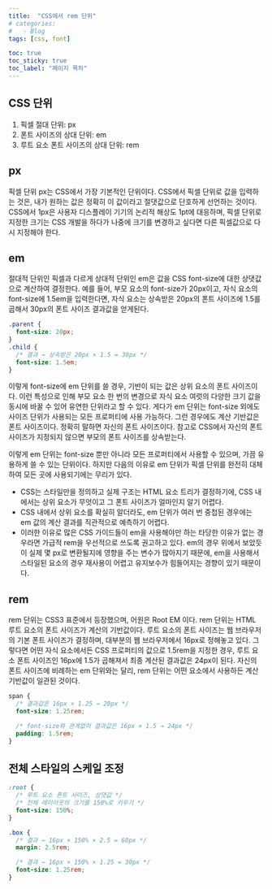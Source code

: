 ```yaml
---
title:  "CSS에서 rem 단위"
# categories:
#   - Blog
tags: [css, font]

toc: true
toc_sticky: true
toc_label: "페이지 목차"
---
```


## CSS 단위
1. 픽셀 절대 단위: px
2. 폰트 사이즈의 상대 단위: em
3. 루트 요소 폰트 사이즈의 상대 단위: rem

## px
픽셀 단위 px는 CSS에서 가장 기본적인 단위이다. CSS에서 픽셀 단위로 값을 입력하는 것은, 내가 원하는 값은 정확히 이 값이라고 절댓값으로 단호하게 선언하는 것이다. CSS에서 1px은 사용자 디스플레이 기기의 논리적 해상도 1pt에 대응하며, 픽셀 단위로 지정한 크기는 CSS 개발을 하다가 나중에 크기를 변경하고 싶다면 다른 픽셀값으로 다시 지정해야 한다.

## em
절대적 단위인 픽셀과 다르게 상대적 단위인 em은 값을 CSS font-size에 대한 상댓값으로 계산하여 결정한다. 예를 들어, 부모 요소의 font-size가 20px이고, 자식 요소의 font-size에 1.5em을 입력한다면, 자식 요소는 상속받은 20px의 폰트 사이즈에 1.5를 곱해서 30px의 폰트 사이즈 결과값을 얻게된다.

```css
.parent {
  font-size: 20px;
}
.child {
  /* 결과 → 상속받은 20px × 1.5 = 30px */
  font-size: 1.5em;
}
```

이렇게 font-size에 em 단위를 쓸 경우, 기반이 되는 값은 상위 요소의 폰트 사이즈이다. 이런 특성으로 인해 부모 요소 한 번의 변경으로 자식 요소 여럿의 다양한 크기 값을 동시에 바꿀 수 있어 유연한 단위라고 할 수 있다. 게다가 em 단위는 font-size 외에도 사이즈 단위가 사용되는 모든 프로퍼티에 사용 가능하다. 그런 경우에도 계산 기반값은 폰트 사이즈이다. 정확히 말하면 자신의 폰트 사이즈이다. 참고로 CSS에서 자신의 폰트 사이즈가 지정되지 않으면 부모의 폰트 사이즈를 상속받는다.  

이렇게 em 단위는 font-size 뿐만 아니라 모든 프로퍼티에서 사용할 수 있으며, 가끔 유용하게 쓸 수 있는 단위이다. 하지만 다음의 이유로 em 단위가 픽셀 단위를 완전히 대체하여 모든 곳에 사용되기에는 무리가 있다.

+ CSS는 스타일만을 정의하고 실제 구조는 HTML 요소 트리가 결정하기에, CSS 내에서는 상위 요소가 무엇이고 그 폰트 사이즈가 얼마인지 알기 어렵다.
+ CSS 내에서 상위 요소를 확실히 알더라도, em 단위가 여러 번 중첩된 경우에는 em 값의 계산 결과를 직관적으로 예측하기 어렵다.
+ 이러한 이유로 많은 CSS 가이드들이 em을 사용해야만 하는 타당한 이유가 없는 경우라면 가급적 rem을 우선적으로 쓰도록 권고하고 있다. em의 경우 위에서 보았듯이 실제 몇 px로 변환될지에 영향을 주는 변수가 많아지기 때문에, em을 사용해서 스타일된 요소의 경우 재사용이 어렵고 유지보수가 힘들어지는 경향이 있기 때문이다.

## rem
rem 단위는 CSS3 표준에서 등장했으며, 어원은 Root EM 이다. rem 단위는 HTML 루트 요소의 폰트 사이즈가 계산의 기반값이다. 루트 요소의 폰트 사이즈는 웹 브라우저의 기본 폰트 사이즈가 결정하며, 대부분의 웹 브라우저에서 16px로 정해놓고 있다. 그렇다면 어떤 자식 요소에서든 CSS 프로퍼티의 값으로 1.5rem을 지정한 경우, 루트 요소 폰트 사이즈인 16px에 1.5가 곱해져서 최종 계산된 결과값은 24px이 된다. 자신의 폰트 사이즈에 비례하는 em 단위와는 달리, rem 단위는 어떤 요소에서 사용하든 계산 기반값이 일관된 것이다.

```css
span {
  /* 결과값은 16px × 1.25 → 20px */
  font-size: 1.25rem;

  /* font-size와 관계없이 결과값은 16px × 1.5 → 24px */
  padding: 1.5rem;
}
```

## 전체 스타일의 스케일 조정
```css
:root {
  /* 루트 요소 폰트 사이즈, 상댓값 */
  /* 전체 레이아웃의 크기를 150%로 키우기 */
  font-size: 150%;
}

.box {
  /* 결과 → 16px × 150% × 2.5 = 60px */
  margin: 2.5rem;

  /* 결과 → 16px × 150% × 1.25 = 30px */
  font-size: 1.25rem;
}
```